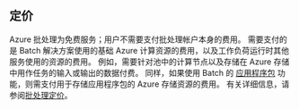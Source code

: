 ## <a name="pricing"></a>定价

Azure 批处理为免费服务；用户不需要支付批处理帐户本身的费用。 需要支付的是 Batch 解决方案使用的基础 Azure 计算资源的费用，以及工作负荷运行时其他服务使用的资源的费用。 例如，需要针对池中的计算节点以及存储在 Azure 存储中用作任务的输入或输出的数据付费。 同样，如果使用 Batch 的 [应用程序包](../articles/batch/batch-application-packages.md) 功能，则需支付用于存储应用程序包的 Azure 存储资源的费用。 有关详细信息，请参阅[批处理定价](https://azure.microsoft.com/pricing/details/batch/)。


<!--HONumber=Dec16_HO3-->


